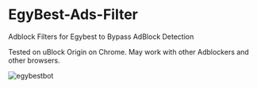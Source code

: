 # EgyBest-Ads-Filter
Adblock Filters for Egybest to Bypass AdBlock Detection
<p dir="auto">Tested on uBlock Origin on Chrome. May work with other Adblockers and other browsers.</p>

![egybestbot](https://user-images.githubusercontent.com/52821000/198784311-7a2f6a75-e359-47bf-9f1a-f5bf26a3f6d2.gif)
